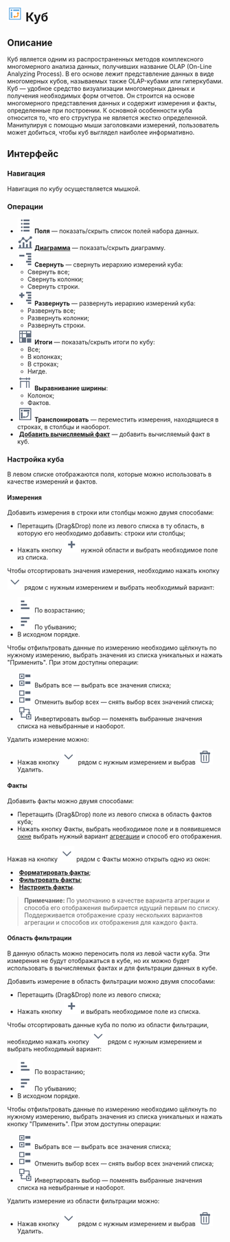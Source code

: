 # ![](../../images/icons/view_types_18/view_types_default-03.svg) Куб

## Описание

Куб является одним из распространенных методов комплексного многомерного анализа данных, получивших название OLAP (On-Line Analyzing Process). В его основе лежит представление данных в виде многомерных кубов, называемых также OLAP-кубами или гиперкубами. Куб — удобное средство визуализации многомерных данных и получения необходимых форм отчетов. Он строится на основе многомерного представления данных и содержит измерения и факты, определенные при построении. К основной особенности куба относится то, что его структура не является жестко определенной. Манипулируя с помощью мыши заголовками измерений, пользователь может добиться, чтобы куб выглядел наиболее информативно.

## Интерфейс

### Навигация

Навигация по кубу осуществляется мышкой.

### Операции

* ![](../../images/icons/toolbar-controls_18x18/toolbar-controls_18x18_fields-list_default.svg) **Поля** — показать/скрыть список полей набора данных.
* ![](../../images/icons/toolbar-controls_18x18/toolbar-controls_18x18_chart_default.svg) [**Диаграмма**](./chart.md) — показать/скрыть диаграмму.
* ![](../../images/icons/toolbar-controls_18x18/toolbar-controls_18x18_collapce-all_default.svg) **Свернуть** — свернуть иерархию измерений куба:
  * Свернуть все;
  * Свернуть колонки;
  * Свернуть строки.
* ![](../../images/icons/toolbar-controls_18x18/toolbar-controls_18x18_open-all_default.svg) **Развернуть** — развернуть иерархию измерений куба:
  * Развернуть все;
  * Развернуть колонки;
  * Развернуть строки.
* ![](../../images/icons/toolbar-controls_18x18/toolbar-controls_18x18_show-total-all_default.svg) **Итоги** — показать/скрыть итоги по кубу:
  * Все;
  * В колонках;
  * В строках;
  * Нигде.
* ![](../../images/icons/toolbar-controls_18x18/toolbar-controls_18x18_width-equal_default.svg) **Выравнивание ширины**:
  * Колонок;
  * Фактов.
* ![](../../images/icons/toolbar-controls_18x18/toolbar-controls_18x18_transform_default.svg) **Транспонировать** — переместить измерения, находящиеся в строках, в столбцы и наоборот.
* ![]() [**Добавить вычисляемый факт**](./addcalculatingfact.md) — добавить вычисляемый факт в куб.

### Настройка куба

В левом списке отображаются поля, которые можно использовать в качестве измерений и фактов.

#### Измерения

Добавить измерения в строки или столбцы можно двумя способами:

* Перетащить (Drag&Drop) поле из левого списка в ту область, в которую его необходимо добавить: строки или столбцы;
* Нажать кнопку ![](../../images/icons/toolbar-controls_18x18/toolbar-controls_18x18_plus-native_default.svg) нужной области и выбрать необходимое поле из списка.

Чтобы отсортировать значения измерения, необходимо нажать кнопку ![](../../images/icons/toolbar-controls_18x18/toolbar-controls_18x18_down_default.svg) рядом с нужным измерением и выбрать необходимый вариант:

* ![](../../images/icons/toolbar-controls_18x18/toolbar-controls_18x18_low-to-hight_default.svg) По возрастанию;
* ![](../../images/icons/toolbar-controls_18x18/toolbar-controls_18x18_hight-to-low_default.svg) По убыванию;
* В исходном порядке.

Чтобы отфильтровать данные по измерению необходимо щёлкнуть по нужному измерению, выбрать значения из списка уникальных и нажать "Применить".
При этом доступны операции:

* ![](../../images/icons/toolbar-controls_18x18/toolbar-controls_18x18_check-all_default.svg) Выбрать все — выбрать все значения списка;
* ![](../../images/icons/toolbar-controls_18x18/toolbar-controls_18x18_uncheck-all_default.svg) Отменить выбор всех — снять выбор всех значений списка;
* ![](../../images/icons/toolbar-controls_18x18/toolbar-controls_18x18_reverse-check_default.svg) Инвертировать выбор — поменять выбранные значения списка на невыбранные и наоборот.

Удалить измерение можно:

* Нажав кнопку ![](../../images/icons/toolbar-controls_18x18/toolbar-controls_18x18_down_default.svg) рядом с нужным измерением и выбрав ![](../../images/icons/toolbar-controls_18x18/toolbar-controls_18x18_delete_default.svg) Удалить.

#### Факты

Добавить факты можно двумя способами:

* Перетащить (Drag&Drop) поле из левого списка в область фактов куба;
* Нажать кнопку Факты, выбрать необходимое поле и в появившемся [окне](./addfact.md) выбрать нужный вариант [агрегации](../../processors/func/aggregation-functions.md) и способ его отображения.

Нажав на кнопку ![](../../images/icons/toolbar-controls_18x18//toolbar-controls_18x18_down_default.svg) рядом с Факты можно открыть одно из окон:

* ![]() [**Форматировать факты**](./formatfacts.md);
* ![]() [**Фильтровать факты**](./filterfacts.md);
* ![]() [**Настроить факты**](./configurefacts.md).

>**Примечание:** По умолчанию в качестве варианта агрегации и способа его отображения выбирается идущий первым по списку. Поддерживается отображение сразу нескольких вариантов агрегации и способов их отображения для каждого факта.

#### Область фильтрации

В данную область можно переносить поля из левой части куба. Эти измерения не будут отображаться в кубе, но их можно будет использовать в вычисляемых фактах и для фильтрации данных в кубе.

Добавить измерение в область фильтрации можно двумя способами:

* Перетащить (Drag&Drop) поле из левого списка;
* Нажать кнопку ![](../../images/icons/toolbar-controls_18x18/toolbar-controls_18x18_plus-native_default.svg) и выбрать необходимое поле из списка.

Чтобы отсортировать данные куба по полю из области фильтрации, необходимо нажать кнопку ![](../../images/icons/toolbar-controls_18x18//toolbar-controls_18x18_down_default.svg) рядом с нужным измерением и выбрать необходимый вариант:

* ![](../../images/icons/toolbar-controls_18x18/toolbar-controls_18x18_low-to-hight_default.svg) По возрастанию;
* ![](../../images/icons/toolbar-controls_18x18/toolbar-controls_18x18_hight-to-low_default.svg) По убыванию;
* В исходном порядке.

Чтобы отфильтровать данные по измерению необходимо щёлкнуть по нужному измерению, выбрать значения из списка уникальных и нажать кнопку "Применить".
При этом доступны операции:

* ![](../../images/icons/toolbar-controls_18x18/toolbar-controls_18x18_check-all_default.svg) Выбрать все — выбрать все значения списка;
* ![](../../images/icons/toolbar-controls_18x18/toolbar-controls_18x18_uncheck-all_default.svg) Отменить выбор всех — снять выбор всех значений списка;
* ![](../../images/icons/toolbar-controls_18x18/toolbar-controls_18x18_reverse-check_default.svg) Инвертировать выбор — поменять выбранные значения списка на невыбранные и наоборот.

Удалить измерение из области фильтрации можно:

* Нажав кнопку ![](../../images/icons/toolbar-controls_18x18/toolbar-controls_18x18_down_default.svg) рядом с нужным измерением и выбрав ![](../../images/icons/toolbar-controls_18x18/toolbar-controls_18x18_delete_default.svg) Удалить.
